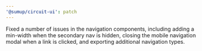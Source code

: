 ```yaml
---
'@sumup/circuit-ui': patch
---
```


Fixed a number of issues in the navigation components, including adding a min-width when the secondary nav is hidden, closing the mobile navigation modal when a link is clicked, and exporting additional navigation types.
